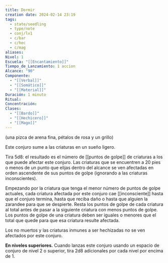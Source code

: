 ```yaml
---
title: Dormir
creation date: 2024-02-14 23:19
tags:
  - state/seedling
  - type/note
  - conj/lv1
  - c/bar
  - c/hec
  - c/mag
aliases: 
Nivel: 1
Escuela: "[[Encantamiento]]"
Tiempo_de_Lanzamiento: 1 accion
Alcance: "90"
Componente:
  - "[[Verbal]]"
  - "[[Somático]]"
  - "[[Material]]"
Duración: 1 minuto
Ritual: 
Concentración: 
Clases:
  - "[[Bardo]]"
  - "[[Hechicero]]"
  - "[[Mago]]"
---
```

(una pizca de arena fina, pétalos de rosa y un grillo)

Este conjuro sume a las criaturas en un sueño ligero. 

Tira 5d8: el resultado es el número de [[puntos de golpe]] de criaturas a los que puede afectar este conjuro. Las criaturas que se encuentren a 20 pies o menos de un punto que elijas dentro del alcance se ven afectadas en orden ascendente de sus puntos de golpe (ignorando a las criaturas inconscientes).

Empezando por la criatura que tenga el menor número de puntos de golpe actuales, cada criatura afectada por este conjuro cae [[inconsciente]] hasta que el conjuro termina, hasta que reciba daño o hasta que alguien la zarandee para que se despierte. Resta los puntos de golpe de cada criatura al total antes de pasar a la siguiente criatura con menos puntos de golpe. Los puntos de golpe de una criatura deben ser iguales o menores que el total que quede para que esa criatura resulte afectada.

Los no muertos y las criaturas inmunes a ser hechizadas no se ven afectados por este conjuro.

**En niveles superiores.** Cuando lanzas este conjuro usando un espacio de conjuro de nivel 2 o superior, tira 2d8 adicionales por cada nivel por encima de 1.
